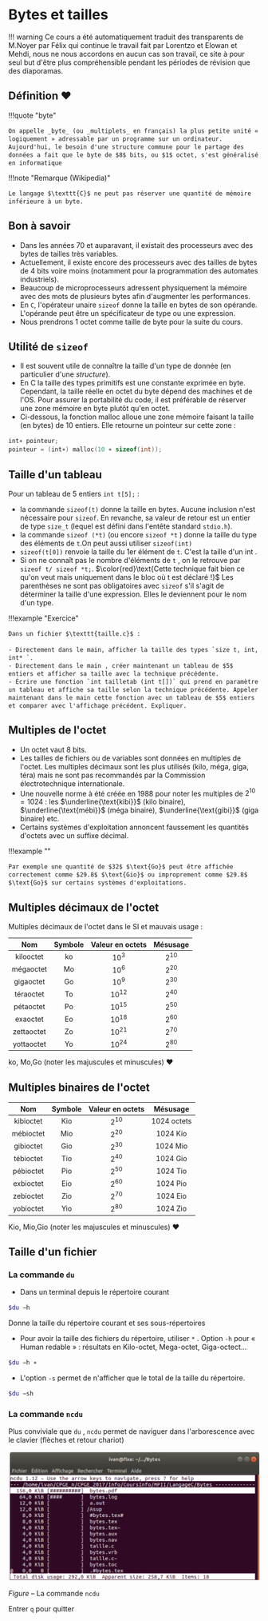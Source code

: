 # Bytes et tailles

!!! warning
    Ce cours a été automatiquement traduit des transparents de M.Noyer par Félix qui continue le travail fait par Lorentzo et Elowan et Mehdi, nous ne nous accordons en aucun cas son travail, ce site à pour seul but d'être plus compréhensible pendant les périodes de révision que des diaporamas.

## Définition ♥

!!!quote "byte"

    On appelle _byte_ (ou _multiplets_ en français) la plus petite unité « logiquement » adressable par un programme sur un ordinateur. Aujourd'hui, le besoin d'une structure commune pour le partage des données a fait que le byte de $8$ bits, ou $1$ octet, s'est généralisé en informatique

!!!note "Remarque (Wikipedia)"

    Le langage $\texttt{C}$ ne peut pas réserver une quantité de mémoire inférieure à un byte.

## Bon à savoir

- Dans les années $70$ et auparavant, il existait des processeurs avec des bytes de tailles très variables.
- Actuellement, il existe encore des processeurs avec des tailles de bytes de $4$ bits voire moins (notamment pour la programmation des automates industriels).
- Beaucoup de microprocesseurs adressent physiquement la mémoire avec des mots de plusieurs bytes afin d'augmenter les performances.
- En $\texttt{C}$, l'opérateur unaire `sizeof` donne la taille en bytes de son opérande. L'opérande peut être un spécificateur de type ou une expression.
- Nous prendrons $1$ octet comme taille de byte pour la suite du cours.

## Utilité de `sizeof`

- Il est souvent utile de connaître la taille d'un type de donnée (en particulier d'une _structure_).
- En C la taille des types primitifs est une constante exprimée en byte. Cependant, la taille réelle en octet du byte dépend des machines et de l'OS. Pour assurer la portabilité du code, il est préférable de réserver une zone mémoire en byte plutôt qu'en octet.
- Ci-dessous, la fonction malloc alloue une zone mémoire faisant la taille (en bytes) de $10$ entiers. Elle retourne un pointeur sur cette zone :

```C linenums="1"
int∗ pointeur;
pointeur = (int∗) malloc(10 ∗ sizeof(int));
```

## Taille d'un tableau

Pour un tableau de $5$ entiers `int t[5];` :

- la commande `sizeof(t)` donne la taille en bytes. Aucune inclusion n'est nécessaire pour $\texttt{sizeof}$.
En revanche, sa valeur de retour est un entier de type `size_t` (lequel est défini dans l'entête standard $\texttt{stdio.h}$).
- la commande `sizeof (*t)` (ou encore `sizeof *t` ) donne la taille du type des éléments de `t`.On peut aussi utiliser `sizeof(int)`
- `sizeof(t[0])` renvoie la taille du $1$er élément de `t`. C'est la taille d'un int .
- Si on ne connaît pas le nombre d'éléments de `t` , on le retrouve par `sizeof t/ sizeof *t;`. $\color{red}\text{Cette technique fait bien ce qu'on veut mais uniquement dans le bloc où t est déclaré !}$
Les parenthèses ne sont pas obligatoires avec `sizeof` s'il s'agit de déterminer la taille d'une expression. Elles le deviennent pour le nom d'un type.

!!!example "Exercice"

    Dans un fichier $\texttt{taille.c}$ :
    
    - Directement dans le main, afficher la taille des types `size t, int, int* `.
    - Directement dans le main , créer maintenant un tableau de $5$ entiers et afficher sa taille avec la technique précédente.
    - Écrire une fonction `int tailletab (int t[])` qui prend en paramètre un tableau et affiche sa taille selon la technique précédente. Appeler maintenant dans le main cette fonction avec un tableau de $5$ entiers et comparer avec l'affichage précédent. Expliquer.

## Multiples de l'octet

- Un octet vaut $8$ bits.
- Les tailles de fichiers ou de variables sont données en multiples de l'octet. Les multiples décimaux sont les plus utilisés (kilo, méga, giga, téra) mais ne sont pas recommandés par la Commission électrotechnique internationale.
- Une nouvelle norme à été créée en $1988$ pour noter les multiples de $2^10 = 1024$ : les $\underline{\text{kibi}}$ (kilo binaire), $\underline{\text{mébi}}$ (méga binaire), $\underline{\text{gibi}}$ (giga binaire) etc.
- Certains systèmes d'exploitation annoncent faussement les quantités d'octets avec un suffixe décimal.

!!!example ""

    Par exemple une quantité de $32$ $\text{Go}$ peut être affichée correctement comme $29.8$ $\text{Gio}$ ou improprement comme $29.8$ $\text{Go}$ sur certains systèmes d'exploitations.

## Multiples décimaux de l'octet

Multiples décimaux de l'octet dans le SI et mauvais usage :

|Nom|Symbole|Valeur en octets|Mésusage|
|:-:|:-:|:-:|:-:|
|kilooctet| $\text{ko}$| $10^3$| $2^{10}$|
|mégaoctet| $\text{Mo}$| $10^6$| $2^{20}$|
|gigaoctet| $\text{Go}$| $10^9$| $2^{30}$|
|téraoctet| $\text{To}$| $10^{12}$| $2^{40}$|
|pétaoctet| $\text{Po}$| $10^{15}$| $2^{50}$|
|exaoctet| $\text{Eo}$| $10^{18}$| $2^{60}$|
|zettaoctet| $\text{Zo}$| $10^{21}$| $2^{70}$|
|yottaoctet| $\text{Yo}$| $10^{24}$| $2^{80}$|

$\text{ko, Mo,Go}$ (noter les majuscules et minuscules) ♥

## Multiples binaires de l'octet

|Nom|Symbole|Valeur en octets|Mésusage|
|:-:|:-:|:-:|:-:|
|kibioctet| $\text{Kio}$| $2^{10}$|$1024$ octets|
|mébioctet| $\text{Mio}$| $2^{20}$|$1024$ $\text{Kio}$|
|gibioctet| $\text{Gio}$| $2^{30}$|$1024$ $\text{Mio}$|
|tébioctet| $\text{Tio}$| $2^{40}$|$1024$ $\text{Gio}$|
|pébioctet| $\text{Pio}$| $2^{50}$|$1024$ $\text{Tio}$|
|exbioctet| $\text{Eio}$| $2^{60}$|$1024$ $\text{Pio}$|
|zebioctet| $\text{Zio}$| $2^{70}$|$1024$ $\text{Eio}$|
|yobioctet| $\text{Yio}$| $2^{80}$|$1024$ $\text{Zio}$|

$\text{Kio, Mio,Gio}$ (noter les majuscules et minuscules) ♥

## Taille d'un fichier

### La commande `du`

- Dans un terminal depuis le répertoire courant

```bash linenums="1"
$du −h
```

Donne la taille du répertoire courant et ses sous-répertoires

- Pour avoir la taille des fichiers du répertoire, utiliser `*` . Option `-h` pour « Human redable » : résultats en Kilo-octet, Mega-octet, Giga-octect...

```bash linenums="1"
$du −h ∗
```

- L'option `-s` permet de n'afficher que le total de la taille du
répertoire.

```bash linenums="1"
$du −sh
```

### La commande `ncdu`

Plus conviviale que `du` , `ncdu` permet de naviguer dans l'arborescence avec le clavier (flèches et retour chariot)

<p align='center'><img src='/images/Bytes/bytes1.png'/></p>

_Figure_ – La commande `ncdu`

Entrer `q` pour quitter
